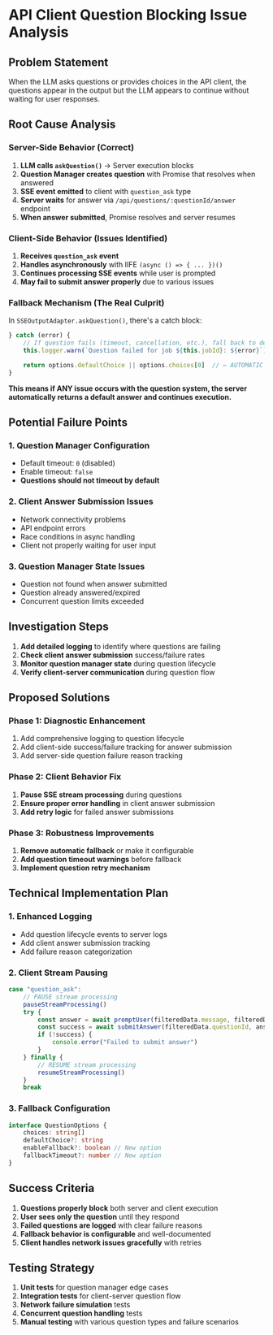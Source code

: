 # API Client Question Blocking Issue Analysis

## Problem Statement

When the LLM asks questions or provides choices in the API client, the questions appear in the output but the LLM appears to continue without waiting for user responses.

## Root Cause Analysis

### Server-Side Behavior (Correct)

1. **LLM calls `askQuestion()`** → Server execution blocks
2. **Question Manager creates question** with Promise that resolves when answered
3. **SSE event emitted** to client with `question_ask` type
4. **Server waits** for answer via `/api/questions/:questionId/answer` endpoint
5. **When answer submitted**, Promise resolves and server resumes

### Client-Side Behavior (Issues Identified)

1. **Receives `question_ask` event**
2. **Handles asynchronously** with IIFE `(async () => { ... })()`
3. **Continues processing SSE events** while user is prompted
4. **May fail to submit answer properly** due to various issues

### Fallback Mechanism (The Real Culprit)

In `SSEOutputAdapter.askQuestion()`, there's a catch block:

```typescript
} catch (error) {
    // If question fails (timeout, cancellation, etc.), fall back to default
    this.logger.warn(`Question failed for job ${this.jobId}: ${error}`)

    return options.defaultChoice || options.choices[0]  // ← AUTOMATIC FALLBACK!
}
```

**This means if ANY issue occurs with the question system, the server automatically returns a default answer and continues execution.**

## Potential Failure Points

### 1. Question Manager Configuration

- Default timeout: `0` (disabled)
- Enable timeout: `false`
- **Questions should not timeout by default**

### 2. Client Answer Submission Issues

- Network connectivity problems
- API endpoint errors
- Race conditions in async handling
- Client not properly waiting for user input

### 3. Question Manager State Issues

- Question not found when answer submitted
- Question already answered/expired
- Concurrent question limits exceeded

## Investigation Steps

1. **Add detailed logging** to identify where questions are failing
2. **Check client answer submission** success/failure rates
3. **Monitor question manager state** during question lifecycle
4. **Verify client-server communication** during question flow

## Proposed Solutions

### Phase 1: Diagnostic Enhancement

1. Add comprehensive logging to question lifecycle
2. Add client-side success/failure tracking for answer submission
3. Add server-side question failure reason tracking

### Phase 2: Client Behavior Fix

1. **Pause SSE stream processing** during questions
2. **Ensure proper error handling** in client answer submission
3. **Add retry logic** for failed answer submissions

### Phase 3: Robustness Improvements

1. **Remove automatic fallback** or make it configurable
2. **Add question timeout warnings** before fallback
3. **Implement question retry mechanism**

## Technical Implementation Plan

### 1. Enhanced Logging

- Add question lifecycle events to server logs
- Add client answer submission tracking
- Add failure reason categorization

### 2. Client Stream Pausing

```javascript
case "question_ask":
    // PAUSE stream processing
    pauseStreamProcessing()
    try {
        const answer = await promptUser(filteredData.message, filteredData.choices)
        const success = await submitAnswer(filteredData.questionId, answer)
        if (!success) {
            console.error("Failed to submit answer")
        }
    } finally {
        // RESUME stream processing
        resumeStreamProcessing()
    }
    break
```

### 3. Fallback Configuration

```typescript
interface QuestionOptions {
	choices: string[]
	defaultChoice?: string
	enableFallback?: boolean // New option
	fallbackTimeout?: number // New option
}
```

## Success Criteria

1. **Questions properly block** both server and client execution
2. **User sees only the question** until they respond
3. **Failed questions are logged** with clear failure reasons
4. **Fallback behavior is configurable** and well-documented
5. **Client handles network issues gracefully** with retries

## Testing Strategy

1. **Unit tests** for question manager edge cases
2. **Integration tests** for client-server question flow
3. **Network failure simulation** tests
4. **Concurrent question handling** tests
5. **Manual testing** with various question types and failure scenarios
